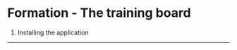 Formation - The training board
========================



1) Installing the application
----------------------------------

